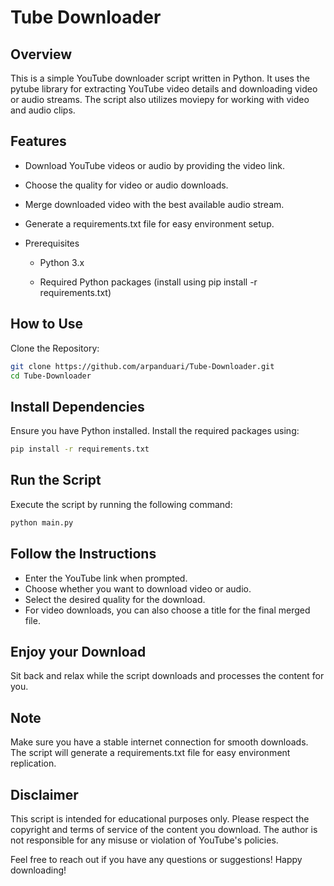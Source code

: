# Tube Downloader

## Overview

This is a simple YouTube downloader script written in Python. It uses the pytube library for extracting YouTube video details and downloading video or audio streams. The script also utilizes moviepy for working with video and audio clips.

## Features

- Download YouTube videos or audio by providing the video link.
- Choose the quality for video or audio downloads.
- Merge downloaded video with the best available audio stream.
- Generate a requirements.txt file for easy environment setup.
- Prerequisites

  - Python 3.x

  - Required Python packages (install using pip install -r requirements.txt)

## How to Use

Clone the Repository:

```bash
git clone https://github.com/arpanduari/Tube-Downloader.git
cd Tube-Downloader
```

## Install Dependencies

Ensure you have Python installed. Install the required packages using:

```bash
pip install -r requirements.txt
```

## Run the Script

Execute the script by running the following command:

```bash
python main.py
```

## Follow the Instructions

- Enter the YouTube link when prompted.
- Choose whether you want to download video or audio.
- Select the desired quality for the download.
- For video downloads, you can also choose a title for the final merged file.

## Enjoy your Download

Sit back and relax while the script downloads and processes the content for you.

## Note

Make sure you have a stable internet connection for smooth downloads.
The script will generate a requirements.txt file for easy environment replication.

## Disclaimer

This script is intended for educational purposes only. Please respect the copyright and terms of service of the content you download. The author is not responsible for any misuse or violation of YouTube's policies.

Feel free to reach out if you have any questions or suggestions! Happy downloading!
